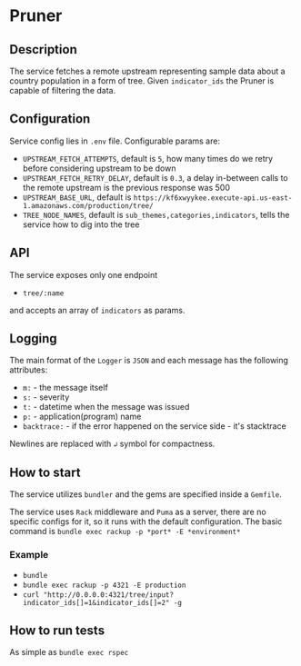 # Pruner

## Description

The service fetches a remote upstream representing sample data about a country
population in a form of tree. Given `indicator_ids` the Pruner is capable of
filtering the data.

## Configuration

Service config lies in `.env` file. Configurable params are:

- `UPSTREAM_FETCH_ATTEMPTS`, default is `5`, how many times do we retry before considering upstream to be down
- `UPSTREAM_FETCH_RETRY_DELAY`, default is `0.3`, a delay in-between calls to the remote upstream is the previous response was 500
- `UPSTREAM_BASE_URL`, default is `https://kf6xwyykee.execute-api.us-east-1.amazonaws.com/production/tree/`
- `TREE_NODE_NAMES`, default is `sub_themes,categories,indicators`, tells the service how to dig into the tree

## API

The service exposes only one endpoint

- `tree/:name`

and accepts an array of `indicators` as params.

## Logging

The main format of the `Logger` is `JSON` and each message has the following attributes:

- `m:` - the message itself
- `s:` - severity
- `t:` - datetime when the message was issued
- `p:` - application(*p*rogram) name
- `backtrace:` - if the error happened on the service side - it's stacktrace

Newlines are replaced with `↲` symbol for compactness.

## How to start

The service utilizes `bundler` and the gems are specified inside a `Gemfile`.

The service uses `Rack` middleware and `Puma` as a server, there are no specific configs for it, so it runs
with the default configuration. The basic command is `bundle exec rackup -p *port* -E *environment*`

### Example

- `bundle`
- `bundle exec rackup -p 4321 -E production`
- `curl "http://0.0.0.0:4321/tree/input?indicator_ids[]=1&indicator_ids[]=2" -g`

## How to run tests

As simple as `bundle exec rspec`

